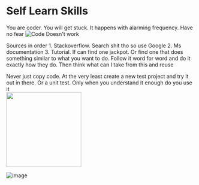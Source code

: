 # Self Learn Skills

You are coder. You will get stuck. It happens with alarming frequency. Have no fear
![Code Doesn't work](https://i.pinimg.com/736x/11/d2/c5/11d2c50b5172634115bc0ec8527bd9d3.jpg)

Sources in order
1. 
Stackoverflow. Search shit tho so use Google 
2. Ms documentation
3. Tutorial. If can find one jackpot. Or find one that does something similar to what you want to do. Follow it word for word and do it exactly how they do. Then think what can I take from this and reuse

Never just copy code. At the very least create a new test project and try it out in there. Or a unit test. Only when you understand it enough do you use it  
<img src="https://i.pinimg.com/originals/36/66/b4/3666b4910d20541fe5805c6cfd613131.jpg" width="200" />



![image](https://user-images.githubusercontent.com/63453969/176162656-34710c9b-dee6-4ec4-9ac9-e28a363ff9da.png)
